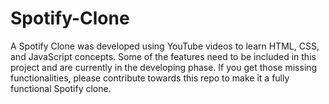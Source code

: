 # Spotify-Clone
A Spotify Clone was developed using YouTube videos to learn HTML, CSS, and JavaScript concepts. Some of the features need to be included in this project and are currently in the developing phase. If you get those
missing functionalities, please contribute towards this repo to make it a fully functional Spotify clone.
